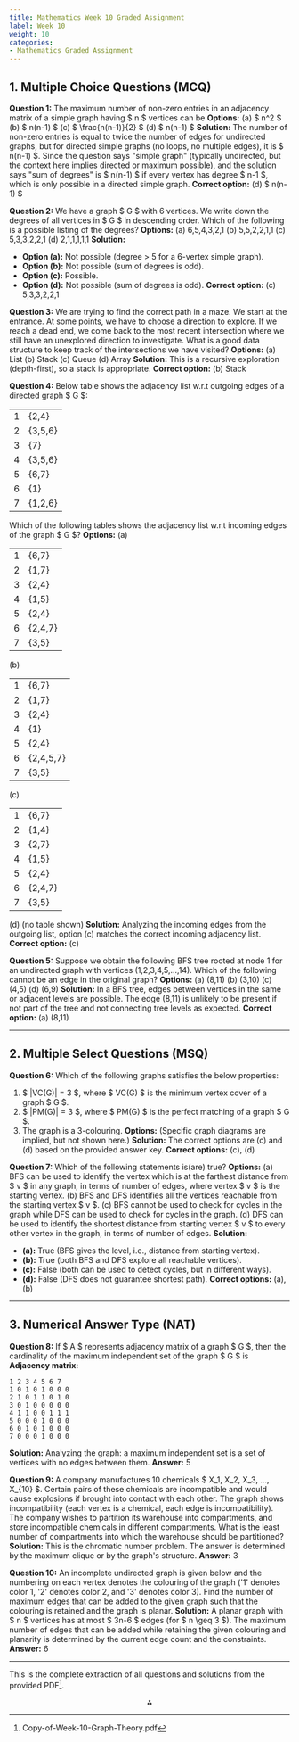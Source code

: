 ```yaml
---
title: Mathematics Week 10 Graded Assignment
label: Week 10
weight: 10
categories:
- Mathematics Graded Assignment
---
```


## 1. Multiple Choice Questions (MCQ)

**Question 1:**
The maximum number of non-zero entries in an adjacency matrix of a simple graph having \$ n \$ vertices can be
**Options:**
(a) \$ n^2 \$
(b) \$ n(n-1) \$
(c) \$ \frac{n(n-1)}{2} \$
(d) \$ n(n-1) \$
**Solution:**
The number of non-zero entries is equal to twice the number of edges for undirected graphs, but for directed simple graphs (no loops, no multiple edges), it is \$ n(n-1) \$. Since the question says "simple graph" (typically undirected, but the context here implies directed or maximum possible), and the solution says "sum of degrees" is \$ n(n-1) \$ if every vertex has degree \$ n-1 \$, which is only possible in a directed simple graph.
**Correct option:** (d) \$ n(n-1) \$

**Question 2:**
We have a graph \$ G \$ with 6 vertices. We write down the degrees of all vertices in \$ G \$ in descending order. Which of the following is a possible listing of the degrees?
**Options:**
(a) 6,5,4,3,2,1
(b) 5,5,2,2,1,1
(c) 5,3,3,2,2,1
(d) 2,1,1,1,1,1
**Solution:**

- **Option (a):** Not possible (degree > 5 for a 6-vertex simple graph).
- **Option (b):** Not possible (sum of degrees is odd).
- **Option (c):** Possible.
- **Option (d):** Not possible (sum of degrees is odd).
**Correct option:** (c) 5,3,3,2,2,1

**Question 3:**
We are trying to find the correct path in a maze. We start at the entrance. At some points, we have to choose a direction to explore. If we reach a dead end, we come back to the most recent intersection where we still have an unexplored direction to investigate. What is a good data structure to keep track of the intersections we have visited?
**Options:**
(a) List
(b) Stack
(c) Queue
(d) Array
**Solution:**
This is a recursive exploration (depth-first), so a stack is appropriate.
**Correct option:** (b) Stack

**Question 4:**
Below table shows the adjacency list w.r.t outgoing edges of a directed graph \$ G \$:


|  |  |
| :-- | :-- |
| 1 | {2,4} |
| 2 | {3,5,6} |
| 3 | {7} |
| 4 | {3,5,6} |
| 5 | {6,7} |
| 6 | {1} |
| 7 | {1,2,6} |

Which of the following tables shows the adjacency list w.r.t incoming edges of the graph \$ G \$?
**Options:**
(a)


|  |  |
| :-- | :-- |
| 1 | {6,7} |
| 2 | {1,7} |
| 3 | {2,4} |
| 4 | {1,5} |
| 5 | {2,4} |
| 6 | {2,4,7} |
| 7 | {3,5} |

(b)


|  |  |
| :-- | :-- |
| 1 | {6,7} |
| 2 | {1,7} |
| 3 | {2,4} |
| 4 | {1} |
| 5 | {2,4} |
| 6 | {2,4,5,7} |
| 7 | {3,5} |

(c)


|  |  |
| :-- | :-- |
| 1 | {6,7} |
| 2 | {1,4} |
| 3 | {2,7} |
| 4 | {1,5} |
| 5 | {2,4} |
| 6 | {2,4,7} |
| 7 | {3,5} |

(d) (no table shown)
**Solution:**
Analyzing the incoming edges from the outgoing list, option (c) matches the correct incoming adjacency list.
**Correct option:** (c)

**Question 5:**
Suppose we obtain the following BFS tree rooted at node 1 for an undirected graph with vertices (1,2,3,4,5,...,14). Which of the following cannot be an edge in the original graph?
**Options:**
(a) (8,11)
(b) (3,10)
(c) (4,5)
(d) (6,9)
**Solution:**
In a BFS tree, edges between vertices in the same or adjacent levels are possible. The edge (8,11) is unlikely to be present if not part of the tree and not connecting tree levels as expected.
**Correct option:** (a) (8,11)

---

## 2. Multiple Select Questions (MSQ)

**Question 6:**
Which of the following graphs satisfies the below properties:

1. \$ |VC(G)| = 3 \$, where \$ VC(G) \$ is the minimum vertex cover of a graph \$ G \$.
2. \$ |PM(G)| = 3 \$, where \$ PM(G) \$ is the perfect matching of a graph \$ G \$.
3. The graph is a 3-colouring.
**Options:** (Specific graph diagrams are implied, but not shown here.)
**Solution:**
The correct options are (c) and (d) based on the provided answer key.
**Correct options:** (c), (d)

**Question 7:**
Which of the following statements is(are) true?
**Options:**
(a) BFS can be used to identify the vertex which is at the farthest distance from \$ v \$ in any graph, in terms of number of edges, where vertex \$ v \$ is the starting vertex.
(b) BFS and DFS identifies all the vertices reachable from the starting vertex \$ v \$.
(c) BFS cannot be used to check for cycles in the graph while DFS can be used to check for cycles in the graph.
(d) DFS can be used to identify the shortest distance from starting vertex \$ v \$ to every other vertex in the graph, in terms of number of edges.
**Solution:**

- **(a):** True (BFS gives the level, i.e., distance from starting vertex).
- **(b):** True (both BFS and DFS explore all reachable vertices).
- **(c):** False (both can be used to detect cycles, but in different ways).
- **(d):** False (DFS does not guarantee shortest path).
**Correct options:** (a), (b)

---

## 3. Numerical Answer Type (NAT)

**Question 8:**
If \$ A \$ represents adjacency matrix of a graph \$ G \$, then the cardinality of the maximum independent set of the graph \$ G \$ is
**Adjacency matrix:**

```
1 2 3 4 5 6 7
1 0 1 0 1 0 0 0
2 1 0 1 1 0 1 0
3 0 1 0 0 0 0 0
4 1 1 0 0 1 1 1
5 0 0 0 1 0 0 0
6 0 1 0 1 0 0 0
7 0 0 0 1 0 0 0
```

**Solution:**
Analyzing the graph: a maximum independent set is a set of vertices with no edges between them.
**Answer:** 5

**Question 9:**
A company manufactures 10 chemicals \$ X_1, X_2, X_3, ..., X_{10} \$. Certain pairs of these chemicals are incompatible and would cause explosions if brought into contact with each other. The graph shows incompatibility (each vertex is a chemical, each edge is incompatibility). The company wishes to partition its warehouse into compartments, and store incompatible chemicals in different compartments. What is the least number of compartments into which the warehouse should be partitioned?
**Solution:**
This is the chromatic number problem. The answer is determined by the maximum clique or by the graph's structure.
**Answer:** 3

**Question 10:**
An incomplete undirected graph is given below and the numbering on each vertex denotes the colouring of the graph ('1' denotes color 1, '2' denotes color 2, and '3' denotes color 3). Find the number of maximum edges that can be added to the given graph such that the colouring is retained and the graph is planar.
**Solution:**
A planar graph with \$ n \$ vertices has at most \$ 3n-6 \$ edges (for \$ n \geq 3 \$). The maximum number of edges that can be added while retaining the given colouring and planarity is determined by the current edge count and the constraints.
**Answer:** 6

---

This is the complete extraction of all questions and solutions from the provided PDF[^1].

<div style="text-align: center">⁂</div>

[^1]: Copy-of-Week-10-Graph-Theory.pdf

[^2]: https://www.epfl.ch/labs/disopt/wp-content/uploads/2023/11/Graph_theory-26.pdf

[^3]: https://www.ime.usp.br/~pf/graph-exercises/text/ETG.pdf

[^4]: https://www.zib.de/userpage/groetschel/teaching/WS1314/BondyMurtyGTWA.pdf

[^5]: https://orbit.dtu.dk/files/100887923/01227_GraphTheory.pdf

[^6]: https://users.metu.edu.tr/aldoks/112/112-Week-14.pdf

[^7]: https://archive.nptel.ac.in/content/storage2/courses/downloads_new/106104227/noc21_cs49_assignment_Week_10.pdf

[^8]: https://www.scribd.com/document/828343016/homework10

[^9]: https://www.scribd.com/document/510142002/Solutions-Graphtheory

[^10]: https://facultyweb.kennesaw.edu/mlavrov/courses/graph-theory-slides-3.pdf

[^11]: https://archive.nptel.ac.in/content/storage2/courses/downloads_new/106103205/Week_04_Assignment_04.pdf


